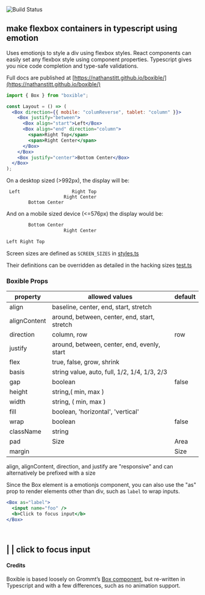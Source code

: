 ![Build Status](https://github.com/nathanstitt/boxible/actions/workflows/checks.yml/badge.svg)

## make flexbox containers in typescript using emotion

Uses emotionjs to style a div using flexbox styles. React components can easily set any flexbox style using component properties. Typescript gives you nice code completion and type-safe validations.

Full docs are published at [https://nathanstitt.github.io/boxible/](https://nathanstitt.github.io/boxible/)

```jsx
import { Box } from "boxible";

const Layout = () => (
  <Box direction={{ mobile: "columReverse", tablet: "column" }}>
    <Box justify="between">
      <Box align="start">Left</Box>
      <Box align="end" direction="column">
        <span>Right Top</span>
        <span>Right Center</span>
      </Box>
    </Box>
    <Box justify="center">Bottom Center</Box>
  </Box>
);
```

On a desktop sized (>992px), the display will be:

```
 Left                   Right Top
                     Right Center
        Bottom Center
```

And on a mobile sized device (<=576px) the display would be:

```jsx
        Bottom Center
                     Right Center

Left Right Top
```

Screen sizes are defined as `SCREEN_SIZES` in [styles.ts](src/styles.ts#L18)

Their definitions can be overridden as detailed in the hacking sizes [test.ts](src/box.test.tsx#L46)

### Boxible Props

| property     | allowed values                               | default |
| ------------ | -------------------------------------------- | ------- |
| align        | baseline, center, end, start, stretch        |         |
| alignContent | around, between, center, end, start, stretch |         |
| direction    | column, row                                  | row     |
| justify      | around, between, center, end, evenly, start  |         |
| flex         | true, false, grow, shrink                    |         |
| basis        | string value, auto, full, 1/2, 1/4, 1/3, 2/3 |         |
| gap          | boolean                                      | false   |
| height       | string,( min, max )                          |         |
| width        | string, ( min, max )                         |         |
| fill         | boolean, 'horizontal', 'vertical'            |         |
| wrap         | boolean                                      | false   |
| className    | string                                       |         |
| pad          | Size                                         | Area    |
| margin       |                                              | Size    |

align, alignContent, direction, and justify are "responsive" and can alternatively be prefixed with a size

Since the Box element is a emotionjs component, you can also use the "as" prop to render elements other than div, such
as `label` to wrap inputs.

```jsx
<Box as="label">
  <input name="foo" />
  <b>Click to focus input</b>
</Box>
```

## <pre>

## | | click to focus input

</pre>

#### Credits

Boxible is based loosely on Grommt’s [Box component](https://v2.grommet.io/box), but re-written in Typescript
and with a few differences, such as no animation support.
